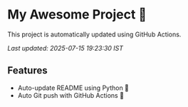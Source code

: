 # My Awesome Project 🚀

This project is automatically updated using GitHub Actions.

_Last updated: 2025-07-15 19:23:30 IST_

## Features
- Auto-update README using Python 🐍
- Auto Git push with GitHub Actions 🤖

